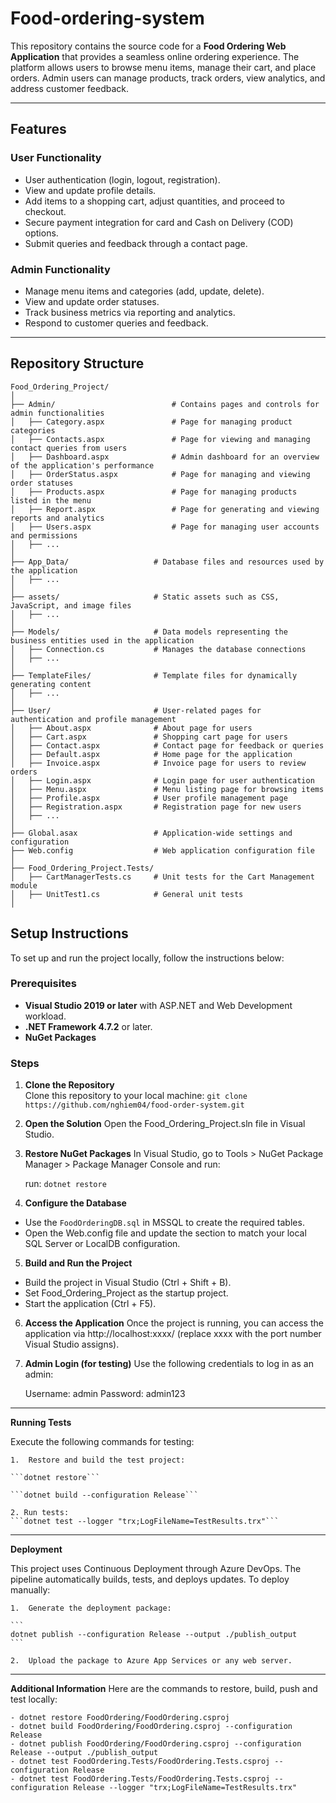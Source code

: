 # Food-ordering-system
This repository contains the source code for a **Food Ordering Web Application** that provides a seamless online ordering experience. The platform allows users to browse menu items, manage their cart, and place orders. Admin users can manage products, track orders, view analytics, and address customer feedback.

---

## **Features**

### **User Functionality**
- User authentication (login, logout, registration).
- View and update profile details.
- Add items to a shopping cart, adjust quantities, and proceed to checkout.
- Secure payment integration for card and Cash on Delivery (COD) options.
- Submit queries and feedback through a contact page.

### **Admin Functionality**
- Manage menu items and categories (add, update, delete).
- View and update order statuses.
- Track business metrics via reporting and analytics.
- Respond to customer queries and feedback.

---

## Repository Structure

```
Food_Ordering_Project/
│
├── Admin/                          # Contains pages and controls for admin functionalities
│   ├── Category.aspx               # Page for managing product categories
│   ├── Contacts.aspx               # Page for viewing and managing contact queries from users
│   ├── Dashboard.aspx              # Admin dashboard for an overview of the application's performance
│   ├── OrderStatus.aspx            # Page for managing and viewing order statuses
│   ├── Products.aspx               # Page for managing products listed in the menu
│   ├── Report.aspx                 # Page for generating and viewing reports and analytics
│   ├── Users.aspx                  # Page for managing user accounts and permissions
│   ├── ...
│
├── App_Data/                   # Database files and resources used by the application
│   ├── ...
│
├── assets/                     # Static assets such as CSS, JavaScript, and image files
│   ├── ...
│
├── Models/                     # Data models representing the business entities used in the application
│   ├── Connection.cs           # Manages the database connections
│   ├── ...
│
├── TemplateFiles/              # Template files for dynamically generating content
│   ├── ...
│
├── User/                       # User-related pages for authentication and profile management
│   ├── About.aspx              # About page for users
│   ├── Cart.aspx               # Shopping cart page for users
│   ├── Contact.aspx            # Contact page for feedback or queries
│   ├── Default.aspx            # Home page for the application
│   ├── Invoice.aspx            # Invoice page for users to review orders
│   ├── Login.aspx              # Login page for user authentication
│   ├── Menu.aspx               # Menu listing page for browsing items
│   ├── Profile.aspx            # User profile management page
│   ├── Registration.aspx       # Registration page for new users
│   ├── ...
│
├── Global.asax                 # Application-wide settings and configuration
├── Web.config                  # Web application configuration file
│
├── Food_Ordering_Project.Tests/
│   ├── CartManagerTests.cs     # Unit tests for the Cart Management module
│   ├── UnitTest1.cs            # General unit tests
│
```

## Setup Instructions

To set up and run the project locally, follow the instructions below:

### Prerequisites
- **Visual Studio 2019 or later** with ASP.NET and Web Development workload.
- **.NET Framework 4.7.2** or later.
- **NuGet Packages**

### Steps

1. **Clone the Repository**  
   Clone this repository to your local machine:
   ```git clone https://github.com/nghiem04/food-order-system.git```

2. **Open the Solution**
    Open the Food_Ordering_Project.sln file in Visual Studio.

3. **Restore NuGet Packages**
    In Visual Studio, go to Tools > NuGet Package Manager > Package Manager Console and run:

    run: ```dotnet restore```


4. **Configure the Database**
- Use the `FoodOrderingDB.sql` in MSSQL to create the required tables.
- Open the Web.config file and update the <connectionStrings> section to match your local SQL Server or LocalDB configuration.


5. **Build and Run the Project**
- Build the project in Visual Studio (Ctrl + Shift + B).
- Set Food_Ordering_Project as the startup project.
- Start the application (Ctrl + F5).

6. **Access the Application**
Once the project is running, you can access the application via http://localhost:xxxx/ (replace xxxx with the port number Visual Studio assigns).

7. **Admin Login (for testing)**
    Use the following credentials to log in as an admin:

    Username: admin
    Password: admin123

---

**Running Tests** 

Execute the following commands for testing:

	1.	Restore and build the test project:

	```dotnet restore```
		
	```dotnet build --configuration Release```

	2. Run tests: 
	```dotnet test --logger "trx;LogFileName=TestResults.trx"```
---

**Deployment** 

This project uses Continuous Deployment through Azure DevOps. The pipeline automatically builds, tests, and deploys updates. To deploy manually:

	1.	Generate the deployment package:

	```
	dotnet publish --configuration Release --output ./publish_output
	```
	
	2.	Upload the package to Azure App Services or any web server.


---

**Additional Information** 
	Here are the commands to restore, build, push and test locally: 

    - dotnet restore FoodOrdering/FoodOrdering.csproj
    - dotnet build FoodOrdering/FoodOrdering.csproj --configuration Release
    - dotnet publish FoodOrdering/FoodOrdering.csproj --configuration Release --output ./publish_output
    - dotnet test FoodOrdering.Tests/FoodOrdering.Tests.csproj --configuration Release
    - dotnet test FoodOrdering.Tests/FoodOrdering.Tests.csproj --configuration Release --logger "trx;LogFileName=TestResults.trx"
